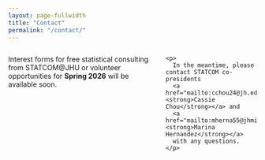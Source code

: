 ```yaml
---
layout: page-fullwidth
title: "Contact"
permalink: "/contact/"
---
```


<div class="row">
  <div class="small-12 columns">
    <p>
      Interest forms for free statistical consulting from STATCOM@JHU or volunteer opportunities for 
      <strong>Spring 2026</strong> will be available soon.
    </p>

    <p>
      In the meantime, please contact STATCOM co-presidents 
      <a href="mailto:cchou24@jh.edu"><strong>Cassie Chou</strong></a> and 
      <a href="mailto:mherna55@jhmi.edu"><strong>Marina Hernandez</strong></a> 
      with any questions.
    </p>
  </div>
</div>



